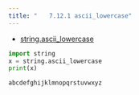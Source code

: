 ```yaml
---
title: "　　7.12.1 ascii_lowercase"
---
```


* [string.ascii_lowercase](https://docs.python.org/ja/3/library/string.html#string.ascii_lowercase)

```python:サンプルコード：sample_689.py
import string
x = string.ascii_lowercase
print(x)
```

```text:実行結果
abcdefghijklmnopqrstuvwxyz
```